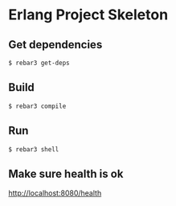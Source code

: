 Erlang Project Skeleton
=====


Get dependencies
-----

    $ rebar3 get-deps
Build
-----

    $ rebar3 compile
Run
-----

    $ rebar3 shell

Make sure health is ok
-----
[http://localhost:8080/health](http://localhost:8080/health)